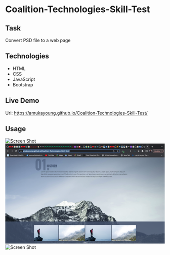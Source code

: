 # Coalition-Technologies-Skill-Test

## Task
Convert PSD file to a web page

## Technologies

- HTML
- CSS
- JavaScript
- Bootstrap

## Live Demo
 Url: https://amukayoung.github.io/Coalition-Technologies-Skill-Test/

 ## Usage
![Screen Shot](./images/skilltest-screenshot1.png)
![Screen Shot](./images/skilltes-screenshot2.png)
![Screen Shot](./images/skilltest-screenshot3.png)
